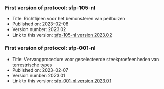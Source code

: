 ### First version of protocol: sfp-105-nl

- Title: Richtlijnen voor het bemonsteren van peilbuizen
- Published on: 2023-02-08
- Version number: 2023.02
- Link to this version: [sfp-105-nl version 2023.02](2023.02/index.html)

### First version of protocol: sfp-001-nl

- Title: Vervangprocedure voor geselecteerde steekproefeenheden van terrestrische types
- Published on: 2023-02-07
- Version number: 2023.01
- Link to this version: [sfp-001-nl version 2023.01](2023.01/index.html)

<!--One entry for each release describing the generic changes since the previous release.
e.g. (sort most recent first)

- 2020.03
    - sfp-403_shorttitle_nl (first version)
    - sfp-403_shorttitle_en (first version)
- 2020.02
    - sfp-402_shorttitle_nl (update)
- 2020.01
    - sfp-402_shorttitle_nl (first version)
-->
